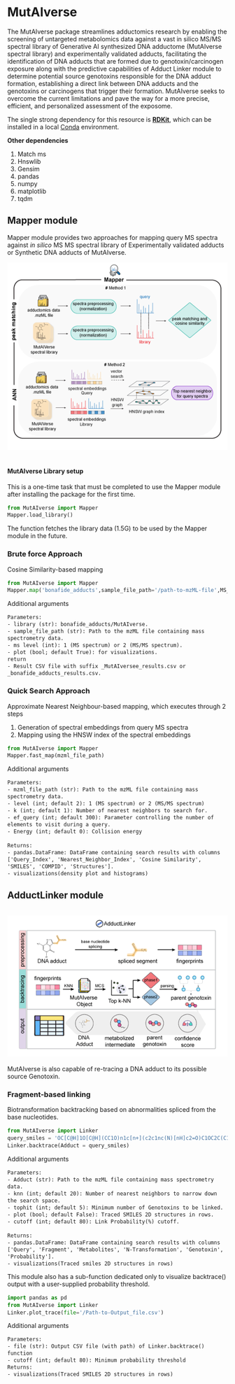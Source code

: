 # MutAIverse
The MutAIverse package streamlines adductomics research by enabling the screening of untargeted metabolomics data against a vast in silico MS/MS spectral library of Generative AI synthesized DNA adductome (MutAIverse spectral library) and experimentally validated adducts, facilitating the identification of DNA adducts that are formed due to genotoxin/carcinogen exposure along with the predictive capabilities of Adduct Linker module to determine potential source genotoxins responsible for the DNA adduct formation, establishing a direct link between DNA adducts and the genotoxins or carcinogens that trigger their formation. MutAIverse seeks to overcome the current limitations and pave the way for a more precise, efficient, and personalized assessment of the exposome.



The single strong dependency for this resource is **[RDKit](https://www.rdkit.org/)**, which can be installed in a local [Conda](https://conda.io/) environment.

**Other dependencies**
1. Match ms
2. Hnswlib
3. Gensim
4. pandas
5. numpy
6. matplotlib
7. tqdm


## Mapper module
Mapper module provides two approaches for mapping query MS spectra against *in silico* MS MS spectral library of Experimentally validated adducts or Synthetic DNA adducts of MutAIverse.
 <br>
<div align="center">
<img src="images/mapper.png"></div>
<br>

#### MutAIverse Library setup
This is a one-time task that must be completed to use the Mapper module after installing the package for the first time.
```Python
from MutAIverse import Mapper
Mapper.load_library()
```
The function fetches the library data (1.5G) to be used by the Mapper module in the future. 

### Brute force Approach 
Cosine Similarity-based mapping 

```Python
from MutAIverse import Mapper
Mapper.map('bonafide_adducts',sample_file_path='/path-to-mzML-file',MS_level=1,plot=True)

```

Additional arguments 

    Parameters:
    - library (str): bonafide_adducts/MutAIverse.
    - sample_file_path (str): Path to the mzML file containing mass spectrometry data.
    - ms level (int): 1 (MS spectrum) or 2 (MS/MS spectrum).
    - plot (bool; default True): for visualizations.
    return
    - Result CSV file with suffix _MutAIversee_results.csv or _bonafide_adducts_results.csv.



### Quick Search Approach 
Approximate Nearest Neighbour-based mapping, which executes through 2 steps
1. Generation of spectral embeddings from query MS spectra
2. Mapping using the HNSW index of the spectral embeddings

```python
from MutAIverse import Mapper
Mapper.fast_map(mzml_file_path)

```

Additional arguments 

    Parameters:
    - mzml_file_path (str): Path to the mzML file containing mass spectrometry data.
    - level (int; default 2): 1 (MS spectrum) or 2 (MS/MS spectrum)
    - k (int; default 1): Number of nearest neighbors to search for.
    - ef_query (int; default 300): Parameter controlling the number of elements to visit during a query.
    - Energy (int; default 0): Collision energy
    
    Returns:
    - pandas.DataFrame: DataFrame containing search results with columns ['Query_Index', 'Nearest_Neighbor_Index', 'Cosine Similarity', 'SMILES', 'COMPID', 'Structures'].
    - visualizations(density plot and histograms)


## AdductLinker module
 <br>
<div align="center">
<img src="images/linker.png"></div>
<br>
MutAIverse is also capable of re-tracing a DNA adduct to its possible source Genotoxin.


### Fragment-based linking 
Biotransformation backtracking based on abnormalities spliced from the base nucleotides.

```python
from MutAIverse import Linker
query_smiles = 'OC[C@H]1O[C@H](CC1O)n1c[n+](c2c1nc(N)[nH]c2=O)C1OC2C(C1O)c1c(O2)cc(c2c1oc(=O)c1c2CCC1=O)OC' 
Linker.backtrace(Adduct = query_smiles)

```

Additional arguments 

    Parameters:
    - Adduct (str): Path to the mzML file containing mass spectrometry data.
    - knn (int; default 20): Number of nearest neighbors to narrow down the search space. 
    - tophit (int; default 5): Minimum number of Genotoxins to be linked.
    - plot (bool; default False): Traced SMILES 2D structures in rows.
    - cutoff (int; default 80): Link Probability(%) cutoff.
    
    Returns:
    - pandas.DataFrame: DataFrame containing search results with columns ['Query', 'Fragment', 'Metabolites', 'N-Transformation', 'Genotoxin', 'Probability'].
    - visualizations(Traced smiles 2D structures in rows)


This module also has a sub-function dedicated only to visualize backtrace() output with a user-supplied probability threshold.
```python
import pandas as pd
from MutAIverse import Linker 
Linker.plot_trace(file='/Path-to-Output_file.csv')
```

Additional arguments 

    Parameters:
    - file (str): Output CSV file (with path) of Linker.backtrace() function
    - cutoff (int; default 80): Minimum probability threshold 
    Returns:
    - visualizations(Traced SMILES 2D structures in rows)
  
